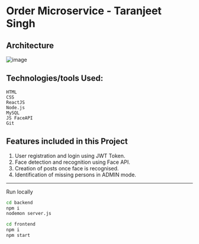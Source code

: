 # Order Microservice - Taranjeet Singh

## Architecture

![image](https://user-images.githubusercontent.com/95997828/170783261-723c1c9e-8e84-4f72-a13a-b9d37f85535e.png)

## Technologies/tools Used:

    HTML
    CSS
    ReactJS
    Node.js
    MySQL
    JS FaceAPI
    Git

## Features included in this Project

1. User registration and login using JWT Token.
2. Face detection and recognition using Face API.
3. Creation of posts once face is recognised.
4. Identification of missing persons in ADMIN mode.

---

Run locally

```sh
cd backend
npm i
nodemon server.js
```

```sh
cd frontend
npm i
npm start
```
